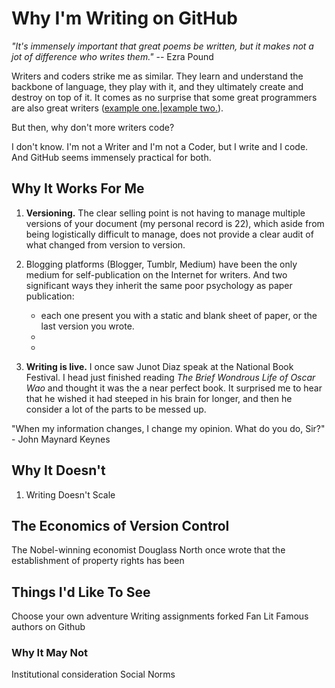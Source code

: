 # Why I'm Writing on GitHub

_"It's immensely important that great poems be written, but it makes not a jot of difference who writes them."_  -- Ezra Pound

Writers and coders strike me as similar. They learn and understand the backbone of language, they play with it, and they ultimately create and destroy on top of it. It comes as no surprise that some great programmers are also great writers ([example one.](http://chadfowler.com/)|[example two.](https://plus.google.com/110981030061712822816/posts)).

But then, why don't more writers code?

I don't know. I'm not a Writer and I'm not a Coder, but I write and I code. And GitHub seems immensely practical for both.

## Why It Works For Me
1. __Versioning.__ The clear selling point is not having to manage multiple versions of your document (my personal record is 22), which aside from being logistically difficult to manage, does not provide a clear audit of what changed from version to version.

2. Blogging platforms (Blogger, Tumblr, Medium) have been the only medium for self-publication on the Internet for writers. And two significant ways they inherit the same poor psychology as paper publication: 

    - each one present you with a static and blank sheet of paper, or the last version you wrote. 
	- 
	- 
    
3. __Writing is live.__ I once saw Junot Diaz speak at the National Book Festival. I head just finished reading _The Brief Wondrous Life of Oscar Wao_ and thought it was the a near perfect book. It surprised me to hear that he wished it had steeped in his brain for longer, and then he consider a lot of the parts to be messed up. 



"When my information changes, I change my opinion. What do you do, Sir?" - John Maynard Keynes

## Why It Doesn't
1. Writing Doesn't Scale

## The Economics of Version Control
The Nobel-winning economist Douglass North once wrote that the establishment of property rights has been  

## Things I'd Like To See
Choose your own adventure
Writing assignments forked
Fan Lit
Famous authors on Github

### Why It May Not
Institutional consideration
Social Norms
